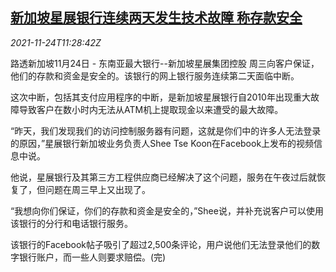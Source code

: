 <!--1637755262000-->
[新加坡星展银行连续两天发生技术故障 称存款安全](https://cn.reuters.com/article/dbs-1124-wednglitch-idCNKBS2I9118)
------

<div><i>2021-11-24T11:28:42Z</i></div><p>路透新加坡11月24日 - 东南亚最大银行--新加坡星展集团控股 周三向客户保证，他们的存款和资金是安全的。该银行的网上银行服务连续第二天面临中断。</p><p>这次中断，包括其支付应用程序的中断，是新加坡星展银行自2010年出现重大故障导致客户在数小时内无法从ATM机上提取现金以来遭受的最大故障。</p><p>“昨天，我们发现我们的访问控制服务器有问题，这就是你们中的许多人无法登录的原因，”星展银行新加坡业务负责人Shee Tse Koon在Facebook上发布的视频信息中说。</p><p>他说，星展银行及其第三方工程供应商已经解决了这个问题，服务在午夜过后就恢复了，但问题在周三早上又出现了。</p><p>“我想向你们保证，你们的存款和资金是安全的，”Shee说，并补充说客户可以使用该银行的分行和电话银行服务。</p><p>该银行的Facebook帖子吸引了超过2,500条评论，用户说他们无法登录他们的数字银行账户，而一些人则要求赔偿。(完)</p>
